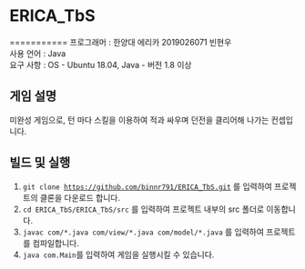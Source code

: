 # ERICA_TbS
===========
프로그래머 : 한양대 에리카 2019026071 빈현우</br>
사용 언어 : Java</br>
요구 사항 : OS - Ubuntu 18.04, Java - 버전 1.8 이상</br>

게임 설명
-------
미완성 게임으로, 턴 마다 스킬을 이용하여 적과 싸우며 던전을 클리어해 나가는 컨셉입니다.</br>

빌드 및 실행
----------
1. <code>git clone https://github.com/binnr791/ERICA_TbS.git</code> 를 입력하여 프로젝트의 클론을 다운로드 합니다.</br>
2. <code>cd ERICA_TbS/ERICA_TbS/src</code> 를 입력하여 프로젝트 내부의 src 폴더로 이동합니다.</br>
3. <code>javac com/\*.java com/view/\*.java com/model/*.java</code> 를 입력하여 프로젝트를 컴파일합니다.</br>
4. <code>java com.Main</code>를 입력하여 게임을 실행시킬 수 있습니다.</br>
